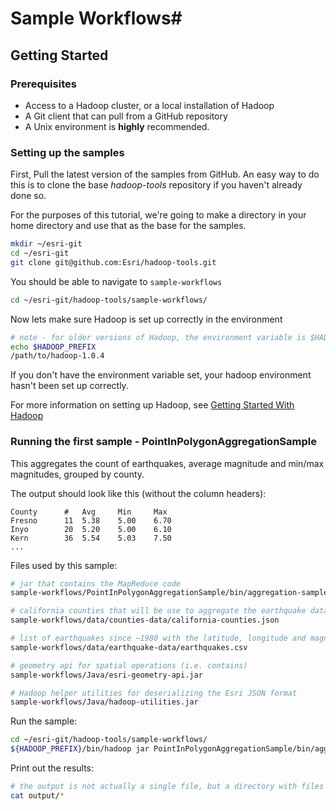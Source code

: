 # Sample Workflows#

## Getting Started


### Prerequisites

* Access to a Hadoop cluster, or a local installation of Hadoop
* A Git client that can pull from a GitHub repository
* A Unix environment is **highly** recommended. 

### Setting up the samples


First, Pull the latest version of the samples from GitHub.  An easy way to do this is to clone the base *hadoop-tools* repository if you haven't already done so.

For the purposes of this tutorial, we're going to make a directory in your home directory and use that as the base for the samples.
```bash
mkdir ~/esri-git
cd ~/esri-git
git clone git@github.com:Esri/hadoop-tools.git
```

You should be able to navigate to `sample-workflows`

```bash
cd ~/esri-git/hadoop-tools/sample-workflows/
```

Now lets make sure Hadoop is set up correctly in the environment

```bash
# note - for older versions of Hadoop, the environment variable is $HADOOP_HOME
echo $HADOOP_PREFIX
/path/to/hadoop-1.0.4
```
If you don't have the environment variable set, your hadoop environment hasn't been set up correctly.

For more information on setting up Hadoop, see [Getting Started With Hadoop](http://wiki.apache.org/hadoop/GettingStartedWithHadoop)



### Running the first sample - PointInPolygonAggregationSample

This aggregates the count of earthquakes, average magnitude and min/max magnitudes, grouped by county. 

The output should look like this (without the column headers):
```
County      #   Avg     Min     Max
Fresno  	11	5.38	5.00	6.70
Inyo		20	5.20	5.00	6.10
Kern		36	5.54	5.03	7.50
...
```


Files used by this sample:
```bash
# jar that contains the MapReduce code
sample-workflows/PointInPolygonAggregationSample/bin/aggregation-sample.jar

# california counties that will be use to aggregate the earthquake data
sample-workflows/data/counties-data/california-counties.json

# list of earthquakes since ~1980 with the latitude, longitude and magnitude data for each
sample-workflows/data/earthquake-data/earthquakes.csv

# geometry api for spatial operations (i.e. contains)
sample-workflows/Java/esri-geometry-api.jar

# Hadoop helper utilities for deserializing the Esri JSON format
sample-workflows/Java/hadoop-utilities.jar
```

Run the sample:
```bash
cd ~/esri-git/hadoop-tools/sample-workflows/
${HADOOP_PREFIX}/bin/hadoop jar PointInPolygonAggregationSample/bin/aggregation-sample.jar com.esri.hadoop.examples.AggregationSampleDriver -libjars Java/esri-geometry-api.jar,Java/hadoop-utilities.jar data/counties-data/california-counties.json data/earthquake-data/earthquakes.csv output
```

Print out the results:
```bash
# the output is not actually a single file, but a directory with files with names like 'part-r-00000'
cat output/*
```
